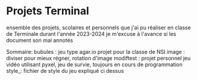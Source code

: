 # Projets Terminal
ensemble des projets, scolaires et personnels que j'ai pu réaliser en classe de Terminale durant l'année 2023-2024
je m'excuse à l'avance si les document son mal annotés

Sommaire:
bubules : jeu type agar.io projet pour la classe de NSI
image : diviser pour mieux régner, rotation d'image
modiftest : projet personnel jeu vidéo utilisant pyxel, jeu de survie, toujours en cours de programmation
style_: fichier de style du jeu expliqué ci dessus

